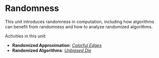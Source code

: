 # Randomness

This unit introduces randomness in computation, including how algorithms can benefit from randomness and how to analyze randomized algorithms.

Activities in this unit:

- **Randomized Approximation**: [*Colorful Edges*](./colorful-edge/colorful-edge.md)  
- **Randomized Algorithms**: [*Unbiased Die*](./unbiased-die/unbiased-die.ipynb)

